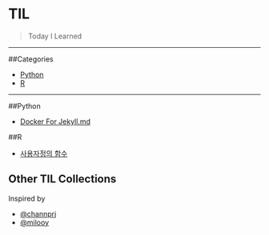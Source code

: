# TIL
>Today I Learned

---
##Categories
- [Python](#Python)
- [R](#R)
---

##Python
* [Docker For Jekyll.md](docker/docker-for-jekyll.md)

##R
* [사용자정의 함수](R/function.md)

## Other TIL Collections
Inspired by
* [@channprj](https://github.com/channprj/TIL)
* [@milooy](https://github.com/milooy/TIL)
